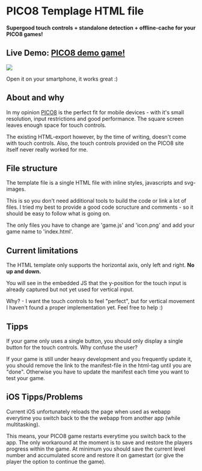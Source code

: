 # PICO8 Templage HTML file

**Supergood touch controls + standalone detection + offline-cache for your PICO8 games!**


## Live Demo: [PICO8 demo game!](https://headjump.github.io/pico8_html_template/)

[<img src="http://headjump.github.io/headjump_website/g/rockkid_demo.jpg">](https://headjump.github.io/pico8_html_template/)

Open it on your smartphone, it works great :)


## About and why

In my opinion [PICO8](https://www.lexaloffle.com/pico-8.php) is the perfect fit for mobile devices - with it's small resolution, input restrictions and good performance. The square screen leaves enough space for touch controls.

The existing HTML-export however, by the time of writing, doesn't come with touch controls. Also, the touch controls provided on the PICO8 site itself never really worked for me.


## File structure

The template file is a single HTML file with inline styles, javascripts and svg-images.

This is so you don't need additional tools to build the code or link a lot of files. I tried my best to provide a good code scructure and comments - so it should be easy to follow what is going on.

The only files you have to change are 'game.js' and 'icon.png' and add your game name to 'index.html'.


## Current limitations

The HTML template only supports the horizontal axis, only left and right. **No up and down.**

You will see in the embedded JS that the y-position for the touch input is already captured but not yet used for vertical input.

Why? - I want the touch controls to feel "perfect", but for vertical movement I haven't found a proper implementation yet. Feel free to help :)




## Tipps

If your game only uses a single button, you should only display a single button for the touch controls. Why confuse the user?

If your game is still under heavy development and you frequently update it, you should remove the link to the manifest-file in the html-tag until you are "done". Otherwise you have to update the manifest each time you want to test your game.


## iOS Tipps/Problems

Current iOS unfortunately reloads the page when used as webapp everytime you switch back to the the webapp from another app (while multitasking).

This means, your PICO8 game restarts everytime you switch back to the app. The only workaround at the moment is to save and restore the players progress within the game. At minimum you should save the current level number and accumulated score and restore it on gamestart (or give the player the option to continue the game).
